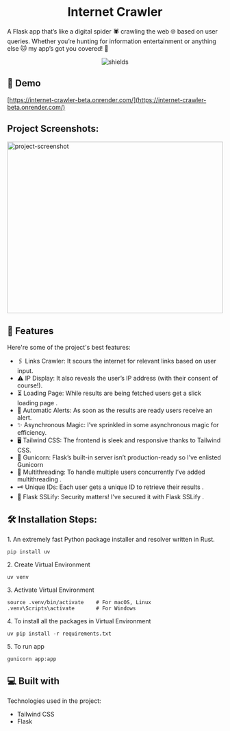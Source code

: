 <h1 align="center" id="title">Internet Crawler</h1>

<p id="description">A Flask app that’s like a digital spider 🕷️ crawling the web 🌐 based on user queries. Whether you’re hunting for information entertainment or anything else 🐱 my app’s got you covered! 🙌</p>

<p align="center"><img src="http://ForTheBadge.com/images/badges/made-with-python.svg" alt="shields"></p>

<h2>🚀 Demo</h2>

[https://internet-crawler-beta.onrender.com/](https://internet-crawler-beta.onrender.com/)

<h2>Project Screenshots:</h2>

<img src="https://bg-so-1.zippyimage.com/2024/03/27/63a983e04a466582fbbfb9606ce5c57a.png" alt="project-screenshot" width="100%" height="400/">

  
  
<h2>🧐 Features</h2>

Here're some of the project's best features:

*   🖇 Links Crawler: It scours the internet for relevant links based on user input.
*   ⚠ IP Display: It also reveals the user’s IP address (with their consent of course!).
*   ⏳ Loading Page: While results are being fetched users get a slick loading page .
*   📢 Automatic Alerts: As soon as the results are ready users receive an alert.
*   ✨ Asynchronous Magic: I’ve sprinkled in some asynchronous magic for efficiency.
*   🖥 Tailwind CSS: The frontend is sleek and responsive thanks to Tailwind CSS.
*   🦄 Gunicorn: Flask’s built-in server isn’t production-ready so I’ve enlisted Gunicorn
*   🧵 Multithreading: To handle multiple users concurrently I’ve added multithreading .
*   🗝 Unique IDs: Each user gets a unique ID to retrieve their results .
*   🔐 Flask SSLify: Security matters! I’ve secured it with Flask SSLify .

<h2>🛠️ Installation Steps:</h2>

<p>1. An extremely fast Python package installer and resolver written in Rust.</p>

```
pip install uv
```

<p>2. Create Virtual Environment</p>

```
uv venv
```

<p>3. Activate Virtual Environment</p>

```
source .venv/bin/activate    # For macOS, Linux
.venv\Scripts\activate       # For Windows
```

<p>4. To install all the packages in Virtual Environment</p>

```
uv pip install -r requirements.txt  
```

<p>5. To run app</p>

```
gunicorn app:app
```

  
  
<h2>💻 Built with</h2>

Technologies used in the project:

*   Tailwind CSS
*   Flask
